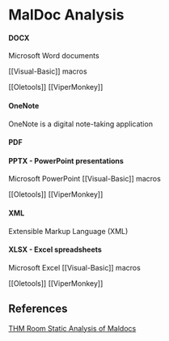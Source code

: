 # MalDoc Analysis



#### DOCX

Microsoft Word documents

[[Visual-Basic]] macros

[[Oletools]]
[[ViperMonkey]]
#### OneNote

OneNote is a digital note-taking application

#### PDF

#### PPTX - PowerPoint presentations

Microsoft PowerPoint
[[Visual-Basic]] macros

[[Oletools]]
[[ViperMonkey]]
#### XML

Extensible Markup Language (XML)

#### XLSX - Excel spreadsheets

Microsoft Excel 
[[Visual-Basic]] macros

[[Oletools]]
[[ViperMonkey]]
## References

[THM Room Static Analysis of Maldocs](https://tryhackme.com/r/room/maldoc)